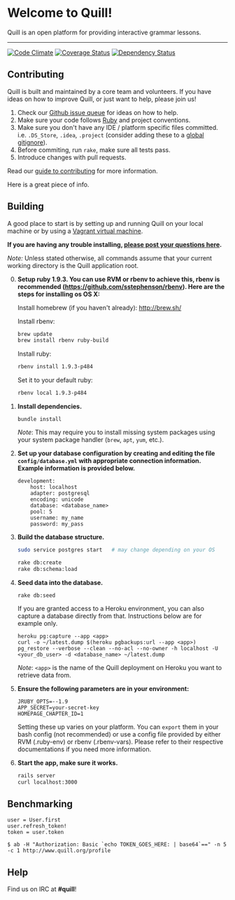 # Welcome to Quill!

Quill is an open platform for providing interactive grammar lessons.

* * *

[![Code Climate](https://codeclimate.com/github/empirical-org/quill.png)](https://codeclimate.com/github/empirical-org/quill)
[![Coverage Status](https://coveralls.io/repos/empirical-org/quill/badge.png?branch=master)](https://coveralls.io/r/empirical-org/quill?branch=master)
[![Dependency Status](https://gemnasium.com/empirical-org/quill.png)](https://gemnasium.com/empirical-org/quill)

Contributing
------------

Quill is built and maintained by a core team and volunteers. If you have ideas
on how to improve Quill, or just want to help, please join us!

1.  Check our [Github issue queue](https://github.com/empirical-org/quill/issues?state=open) for ideas on how to help.
2.  Make sure your code follows [Ruby](https://github.com/styleguide/ruby) and project conventions.
3.  Make sure you don't have any IDE / platform specific files committed. i.e.
    `.DS_Store`, `.idea`, `.project` (consider adding these to a [global gitignore](https://help.github.com/articles/ignoring-files#global-gitignore)).
4.  Before commiting, run `rake`, make sure all tests pass.
5.  Introduce changes with pull requests.

Read our [guide to contributing](https://github.com/empirical-org/quill/blob/master/CONTRIBUTING.md) for more information.

Here is a great piece of info. 

Building
--------

A good place to start is by setting up and running Quill on your
local machine or by using a [Vagrant virtual machine](VAGRANT.md).

**If you are having any trouble installing, [please post your questions here](http://empirical-discourse.herokuapp.com/t/quill-installation-guide).**

*Note:* Unless stated otherwise, all commands assume that your current working
directory is the Quill application root.

0.  __Setup ruby 1.9.3. You can use RVM or rbenv to achieve this, rbenv is recommended (https://github.com/sstephenson/rbenv). Here are the steps for installing os OS X:__

    Install homebrew (if you haven't already): http://brew.sh/

    Install rbenv:

    ~~~ sh
    brew update
    brew install rbenv ruby-build
    ~~~

    Install ruby:

    ~~~ sh
    rbenv install 1.9.3-p484
    ~~~

    Set it to your default ruby:

    ~~~ sh
    rbenv local 1.9.3-p484
    ~~~

1.  __Install dependencies.__

        bundle install

    *Note*: This may require you to install missing system packages using your
    system package handler (`brew`, `apt`, `yum`, etc.).

2.  __Set up your database configuration by creating and editing the file
    `config/database.yml` with appropriate connection information. Example
    information is provided below.__

        development:
            host: localhost
            adapter: postgresql
            encoding: unicode
            database: <database_name>
            pool: 5
            username: my_name
            password: my_pass

3.  __Build the database structure.__

    ~~~ sh
    sudo service postgres start   # may change depending on your OS

    rake db:create
    rake db:schema:load
    ~~~

4.  __Seed data into the database.__

        rake db:seed

    If you are granted access to a Heroku environment, you can also capture a
    database directly from that. Instructions below are for example only.

        heroku pg:capture --app <app>
        curl -o ~/latest.dump $(heroku pgbackups:url --app <app>)
        pg_restore --verbose --clean --no-acl --no-owner -h localhost -U <your_db_user> -d <database_name> ~/latest.dump

    *Note*: `<app>` is the name of the Quill deployment on Heroku you want to
    retrieve data from.

5.  __Ensure the following parameters are in your environment:__

        JRUBY_OPTS=--1.9
        APP_SECRET=your-secret-key
        HOMEPAGE_CHAPTER_ID=1

    Setting these up varies on your platform. You can `export` them in your bash config (not recommended) or use a config  file provided by either RVM (.ruby-env) or rbenv (.rbenv-vars). Please refer to their respective documentations if you need more information.

6.  __Start the app, make sure it works.__

    ~~~ sh
    rails server
    curl localhost:3000
    ~~~

Benchmarking
------------

```
user = User.first
user.refresh_token!
token = user.token

$ ab -H "Authorization: Basic `echo TOKEN_GOES_HERE: | base64`==" -n 5 -c 1 http://www.quill.org/profile
```

Help
----

Find us on IRC at **#quill**!
